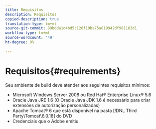 ```yaml
---
title: Requisitos
description: Requisitos
copied-description: true
translation-type: tm+mt
source-git-commit: 89bdda1d4bd5c126f19ba75a819942df901183d1
workflow-type: tm+mt
source-wordcount: '49'
ht-degree: 0%

---
```



# Requisitos{#requirements}

Seu ambiente de build deve atender aos seguintes requisitos mínimos:

* Microsoft Windows Server 2008 ou Red Hat® Enterprise Linux® 5.6
* Oracle Java JRE 1.6 (O Oracle Java JDK 1.6 é necessário para criar extensões de autorização personalizadas)
* Apache Tomcat® 6 que está disponível na pasta [!DNL Third Party\Tomcat\6.0.18] do DVD
* Credenciais que o Adobe emitiu

